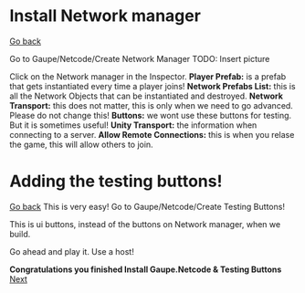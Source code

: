 # Install Network manager
[Go back](Network.md)

Go to Gaupe/Netcode/Create Network Manager
TODO: Insert picture

Click on the Network manager in the Inspector.
**Player Prefab:** is a prefab that gets instantiated every time a player joins!
**Network Prefabs List:** this is all the Network Objects that can be instantiated and destroyed.
**Network Transport:** this does not matter, this is only when we need to go advanced. Please do not change this!
**Buttons:** we wont use these buttons for testing. But it is sometimes useful!
**Unity Transport:** the information when connecting to a server.
**Allow Remote Connections:** this is when you relase the game, this will allow others to join.

# Adding the testing buttons!
[Go back](Network.md)
This is very easy! 
Go to Gaupe/Netcode/Create Testing Buttons!

This is ui buttons, instead of the buttons on Network manager, when we build.

Go ahead and play it. Use a host!

**Congratulations you finished Install Gaupe.Netcode & Testing Buttons**
[Next](installation.md)